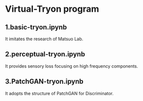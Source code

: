 
# Virtual-Tryon program
## 1.basic-tryon.ipynb
It imitates the research of Matsuo Lab.

## 2.perceptual-tryon.ipynb
It provides sensory loss focusing on high frequency components.

## 3.PatchGAN-tryon.ipynb
It adopts the structure of PatchGAN for Discriminator. 
